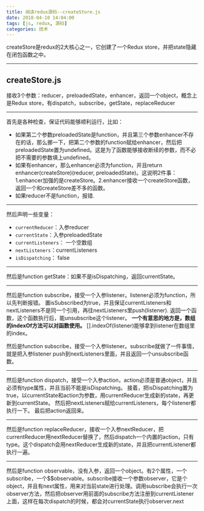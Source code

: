 ```yaml
---
title: 阅读redux源码--createStore.js
date: 2018-04-10 14:04:00
tags: [js, redux, 源码]
categories: 技术
---
```

createStore是redux的2大核心之一，它创建了一个Redux store，并把state隐藏在闭包函数之中。
<!-- more -->
---
## createStore.js ##
接收3个参数：reducer，preloadedState，enhancer，返回一个object，概念上是Redux store，有dispatch，subscribe，getState，replaceReducer


----------


首先是各种检查，保证代码能够顺利运行，比如：

 - 如果第二个参数preloadedState是function，并且第三个参数enhancer不存在的话，那么挪一下，把第二个参数的function赋给enhancer，然后把preloadedState置为undefined。这是为了函数能够接收断续的参数，而不必把不需要的参数填上undefined。
 - 如果有enhancer，那么enhancer必须为function，并且return enhancer(createStore)(reducer, preloadedState)。这说明2件事：1.enhancer加强的是createStore。2.enhancer接收一个createStore函数，返回一个和createStore差不多的函数。
 - 如果reducer不是function，报错.


----------
然后声明一些变量：

 - `currentReducer`：入参reducer
 - `currentState`：入参preloadedState
 - `currentListeners`： 一个空数组
 - `nextListeners`：currentListeners
 - `isDispatching`： false


----------
然后是function getState：如果不是isDispatching，返回currentState。

----------
然后是function subscribe，接受一个入参listener。listener必须为function，所以先判断报错。
置isSubscribed为true，并且保证currentListeners和nextListeners不是同一个引用，再往nextListeners里push(listener).
返回一个函数，这个函数执行后，能unsubscribe这个listener。
**一个有意思的地方是，数组的indexOf方法可以对函数使用。** [].indexOf(listener)能够拿到listener在数组里的index。

然后是function subscribe，接受一个入参listener。subscribe就做了一件事情，就是把入参listener push到nextListeners里面，并且返回一个unsubscribe函数。

----------
然后是function dispatch，接受一个入参action，action必须是普通object，并且必须有type属性，并且当前不能是isDispatching。
接着，把isDispatching置为true，以currentState和action为参数，用currentReducer生成新的state，再更新到currentState。
然后把nextListeners赋给currentListeners，每个listener都执行一下。
最后把action返回来。


----------
然后是function replaceReducer，接收一个入参nextReducer，把currentReducer用nextReducer替换了，然后dispatch一个内置的action，只有type。这个dispatch会用nextReducer生成新的state，并且把currentListener都执行一遍。


----------
然后是function observable，没有入参，返回一个object。有2个属性，一个subscribe，一个$$observable。subscribe接收一个参数observer，它是个object，并且有next属性，用来对当前state进行处理。调用subscribe会执行一次observer方法，然后把observer用前面的subscribe方法注册到currentListener上面，这样在每次dispatch的时候，都会对currentState执行observer.next


